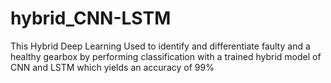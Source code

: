 # hybrid_CNN-LSTM

This Hybrid Deep Learning Used to identify and differentiate faulty and a healthy gearbox by performing classification with a trained hybrid model of CNN and LSTM 
which yields an accuracy of 99%
